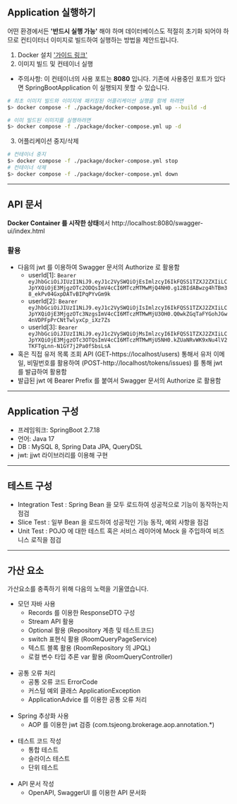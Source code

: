 
## Application 실행하기
어떤 환경에서든 **'반드시 실행 가능'** 해야 하며 데이터베이스도 적절히 초기화 되어야 하므로 컨티이터너 이미지로 빌드하여 실행하는 방법을 제안드립니다.

1. Docker 설치 ['가이드 링크'](https://docs.docker.com/engine/install/)
2. 이미지 빌드 및 컨테이너 실행
* 주의사항: 이 컨테이너의 사용 포트는 **8080** 입니다. 기존에 사용중인 포트가 있다면 SpringBootApplication 이 실행되지 못할 수 있습니다.
```bash
# 최초 이미지 빌드와 이미지에 패키징된 어플리케이션 실행을 함께 하려면
$> docker compose -f ./package/docker-compose.yml up --build -d

# 이미 빌드된 이미지를 실행하려면
$> docker compose -f ./package/docker-compose.yml up -d
```
3. 어플리케이션 중지/삭제
```bash 
# 컨테이너 중지
$> docker compose -f ./package/docker-compose.yml stop 
# 컨테이너 삭제
$> docker compose -f ./package/docker-compose.yml down
```
---
## API 문서
**Docker Container 를 시작한 상태**에서 http://localhost:8080/swagger-ui/index.html

### 활용
- 다음의 jwt 를 이용하여 Swagger 문서의 Authorize 로 활용함
    - userId[1]: `Bearer eyJhbGciOiJIUzI1NiJ9.eyJ1c2VySWQiOjEsImlzcyI6IkFQSS1TZXJ2ZXIiLCJpYXQiOjE3MjgzOTc2ODQsImV4cCI6MTczMTMwMjQ4NH0.g12BIdABwzg4hTBm38_ekPv04GxpDATvBIPqPYvGm9k`
    - userId[2]: `Bearer eyJhbGciOiJIUzI1NiJ9.eyJ1c2VySWQiOjIsImlzcyI6IkFQSS1TZXJ2ZXIiLCJpYXQiOjE3MjgzOTc3NzgsImV4cCI6MTczMTMwMjU3OH0.Q0wkZGqTaFYGohJGw4nVDPFpPrCNtTwlyxCp_iXz7Zs`
    - userId[3]: `Bearer eyJhbGciOiJIUzI1NiJ9.eyJ1c2VySWQiOjMsImlzcyI6IkFQSS1TZXJ2ZXIiLCJpYXQiOjE3MjgzOTc3OTQsImV4cCI6MTczMTMwMjU5NH0.kZUaNRvWK9xNu4lV2TKFTgLnn-N1GY7j2Pa0fSbsLsA`
- 혹은 직접 유저 목록 조회 API (GET-https://localhost/users) 통해서 유저 이메일, 비밀번호를 활용하여 (POST-http://localhost/tokens/issues) 를 통해 jwt 를 발급하여 활용함
- 발급된 jwt 에 Bearer Prefix 를 붙여서 Swagger 문서의 Authorize 로 활용함


---
## Application 구성
- 프레임워크: SpringBoot 2.7.18
- 언어: Java 17
- DB : MySQL 8, Spring Data JPA, QueryDSL
- jwt: jjwt 라이브러리를 이용해 구현

---
## 테스트 구성
- Integration Test : Spring Bean 을 모두 로드하여 성공적으로 기능이 동작하는지 점검 
- Slice Test : 일부 Bean 을 로드하여 성공적인 기능 동작, 예외 사항을 점검
- Unit Test : POJO 에 대한 테스트 혹은 서비스 레이어에 Mock 을 주입하여 비즈니스 로직을 점검 

---
## 가산 요소
가산요소를 충족하기 위해 다음의 노력을 기울였습니다.

- 모던 자바 사용
  - Records 를 이용한 ResponseDTO 구성
  - Stream API 활용 
  - Optional 활용 (Repository 계층 및 테스트코드)
  - switch 표현식 활용 (RoomQueryPageService)
  - 텍스트 블록 활용 (RoomRepository 의 JPQL)
  - 로컬 변수 타입 추론 var 활용 (RoomQueryController)
</br></br>
- 공통 오류 처리
  - 공통 오류 코드 ErrorCode
  - 커스텀 예외 클래스 ApplicationException
  - ApplicationAdvice 를 이용한 공통 오류 처리
</br></br>
- Spring 추상화 사용
  - AOP 를 이용한 jwt 검증 (com.tsjeong.brokerage.aop.annotation.*)
</br></br>
- 테스트 코드 작성
  - 통합 테스트
  - 슬라이스 테스트
  - 단위 테스트
</br></br>
- API 문서 작성
  - OpenAPI, SwaggerUI 를 이용한 API 문서화